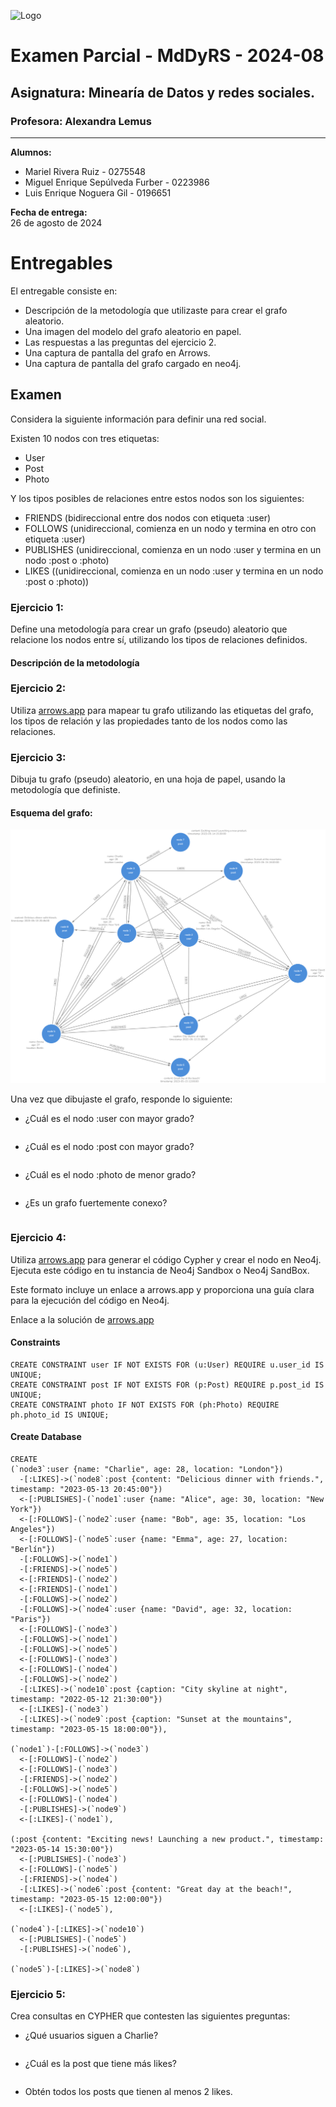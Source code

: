 ![Logo](https://www.up.edu.mx/wp-content/themes/panamericana/img/logo-footer.png)

# **Examen Parcial - MdDyRS - 2024-08**

## **Asignatura:** Minearía de Datos y redes sociales.  
### **Profesora:** Alexandra Lemus

---

**Alumnos:**  
- Mariel Rivera Ruiz - 0275548
- Miguel Enrique Sepúlveda Furber - 0223986
- Luis Enrique Noguera Gil - 0196651

**Fecha de entrega:**  
26 de agosto de 2024

# Entregables
El entregable consiste en:
- Descripción de la metodología que utilizaste para crear el grafo aleatorio.
- Una imagen del modelo del grafo aleatorio en papel.
- Las respuestas a las preguntas del ejercicio 2.
- Una captura de pantalla del grafo en Arrows.
- Una captura de pantalla del grafo cargado en neo4j.

## Examen
Considera la siguiente información para definir una red social.

Existen 10 nodos con tres etiquetas:
- User
- Post
- Photo

Y los tipos posibles de relaciones entre estos nodos son los siguientes:
- FRIENDS (bidireccional entre dos nodos con etiqueta :user)
- FOLLOWS (unidireccional, comienza en un nodo y termina en otro con etiqueta :user)
- PUBLISHES (unidireccional, comienza en un nodo :user y termina en un nodo :post o :photo)
- LIKES ((unidireccional, comienza en un nodo :user y termina en un nodo :post o :photo))

### Ejercicio 1:
Define una metodología para crear un grafo (pseudo) aleatorio que relacione los nodos entre sí, utilizando los tipos de relaciones definidos.

#### Descripción de la metodología

### Ejercicio 2:
Utiliza [arrows.app](https://arrows.app/) para mapear tu grafo utilizando las etiquetas del grafo, los tipos de relación y las propiedades tanto de los nodos como las relaciones.

### Ejercicio 3:
Dibuja tu grafo (pseudo) aleatorio, en una hoja de papel, usando la metodología que definiste.

#### Esquema del grafo:

![Descripción de la imagen](./arrows_app/Grafo.png)


Una vez que dibujaste el grafo, responde lo siguiente:
- ¿Cuál es el nodo :user con mayor grado?

```cypher

```

- ¿Cuál es el nodo :post con mayor grado?

```cypher

```
- ¿Cuál es el nodo :photo de menor grado?

```cypher

```
- ¿Es un grafo fuertemente conexo?

```cypher

```

### Ejercicio 4:
Utiliza [arrows.app](https://arrows.app/) para generar el código Cypher y crear el nodo en Neo4j. Ejecuta este código en tu instancia de Neo4j Sandbox o Neo4j SandBox. 

Este formato incluye un enlace a arrows.app y proporciona una guía clara para la ejecución del código en Neo4j.

Enlace a la solución de [arrows.app]()

#### Constraints
```cypher
CREATE CONSTRAINT user IF NOT EXISTS FOR (u:User) REQUIRE u.user_id IS UNIQUE;
CREATE CONSTRAINT post IF NOT EXISTS FOR (p:Post) REQUIRE p.post_id IS UNIQUE;
CREATE CONSTRAINT photo IF NOT EXISTS FOR (ph:Photo) REQUIRE ph.photo_id IS UNIQUE;
```

#### Create Database
```cypher
CREATE 
(`node3`:user {name: "Charlie", age: 28, location: "London"})
  -[:LIKES]->(`node8`:post {content: "Delicious dinner with friends.", timestamp: "2023-05-13 20:45:00"})
  <-[:PUBLISHES]-(`node1`:user {name: "Alice", age: 30, location: "New York"})
  <-[:FOLLOWS]-(`node2`:user {name: "Bob", age: 35, location: "Los Angeles"})
  <-[:FOLLOWS]-(`node5`:user {name: "Emma", age: 27, location: "Berlín"})
  -[:FOLLOWS]->(`node1`)
  -[:FRIENDS]->(`node5`)
  <-[:FRIENDS]-(`node2`)
  <-[:FRIENDS]-(`node1`)
  -[:FOLLOWS]->(`node2`)
  -[:FOLLOWS]->(`node4`:user {name: "David", age: 32, location: "Paris"})
  <-[:FOLLOWS]-(`node3`)
  -[:FOLLOWS]->(`node1`)
  -[:FOLLOWS]->(`node5`)
  <-[:FOLLOWS]-(`node3`)
  <-[:FOLLOWS]-(`node4`)
  -[:FOLLOWS]->(`node2`)
  -[:LIKES]->(`node10`:post {caption: "City skyline at night", timestamp: "2022-05-12 21:30:00"})
  <-[:LIKES]-(`node3`)
  -[:LIKES]->(`node9`:post {caption: "Sunset at the mountains", timestamp: "2023-05-15 18:00:00"}),

(`node1`)-[:FOLLOWS]->(`node3`)
  <-[:FOLLOWS]-(`node2`)
  <-[:FOLLOWS]-(`node3`)
  -[:FRIENDS]->(`node2`)
  -[:FOLLOWS]->(`node5`)
  <-[:FOLLOWS]-(`node4`)
  -[:PUBLISHES]->(`node9`)
  <-[:LIKES]-(`node1`),

(:post {content: "Exciting news! Launching a new product.", timestamp: "2023-05-14 15:30:00"})
  <-[:PUBLISHES]-(`node3`)
  <-[:FOLLOWS]-(`node5`)
  -[:FRIENDS]->(`node4`)
  -[:LIKES]->(`node6`:post {content: "Great day at the beach!", timestamp: "2023-05-15 12:00:00"})
  <-[:LIKES]-(`node5`),

(`node4`)-[:LIKES]->(`node10`)
  <-[:PUBLISHES]-(`node5`)
  -[:PUBLISHES]->(`node6`),

(`node5`)-[:LIKES]->(`node8`)

```

### Ejercicio 5:
Crea consultas en CYPHER que contesten las siguientes preguntas:
- ¿Qué usuarios siguen a Charlie?
```cypher

```
- ¿Cuál es la post que tiene más likes?
```cypher

```
- Obtén todos los posts que tienen al menos 2 likes.
```cypher

```